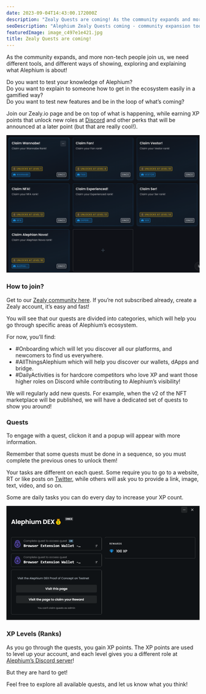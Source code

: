 ```yaml
---
date: 2023-09-04T14:43:00.172000Z
description: "Zealy Quests are coming! As the community expands and more non-tech people join, we need different tools and ways of showing, exploring, and explaining Alephium."
seoDescription: "Alephium Zealy Quests coming - community expansion tools. Different ways of showing, exploring, and explaining Alephium for non-tech users."
featuredImage: image_c497e1e421.jpg
title: Zealy Quests are coming!
---
```


As the community expands, and more non-tech people join us, we need different tools, and different ways of showing, exploring and explaining what Alephium is about!

Do you want to test your knowledge of Alephium?   
Do you want to explain to someone how to get in the ecosystem easily in a gamified way?  
Do you want to test new features and be in the loop of what’s coming?

Join our Zealy.io page and be on top of what is happening, while earning XP points that unlock new roles at [Discord](/discord) and other perks that will be announced at a later point (but that are really cool!).

![](image_bbba10fd77.jpg)

### How to join?

Get to our [Zealy community here](https://zealy.io/c/alephium). If you’re not subscribed already, create a Zealy account, it’s easy and fast!

You will see that our quests are divided into categories, which will help you go through specific areas of Alephium’s ecosystem.

For now, you’ll find:

- \#Onboarding which will let you discover all our platforms, and newcomers to find us everywhere.
- \#AllThingsAlephium which will help you discover our wallets, dApps and bridge.
- \#DailyActivities is for hardcore competitors who love XP and want those higher roles on Discord while contributing to Alephium’s visibility!

We will regularly add new quests. For example, when the v2 of the NFT marketplace will be published, we will have a dedicated set of quests to show you around!

### Quests

To engage with a quest, clickon it and a popup will appear with more information.

Remember that some quests must be done in a sequence, so you must complete the previous ones to unlock them!

Your tasks are different on each quest. Some require you to go to a website, RT or like posts on [Twitter](https://twitter.com/alephium), while others will ask you to provide a link, image, text, video, and so on.

Some are daily tasks you can do every day to increase your XP count.

![](image_8021934bfc.jpg)

### XP Levels (Ranks)

As you go through the quests, you gain XP points. The XP points are used to level up your account, and each level gives you a different role at [Alephium’s Discord server](/discord)!

But they are hard to get!

Feel free to explore all available quests, and let us know what you think!
